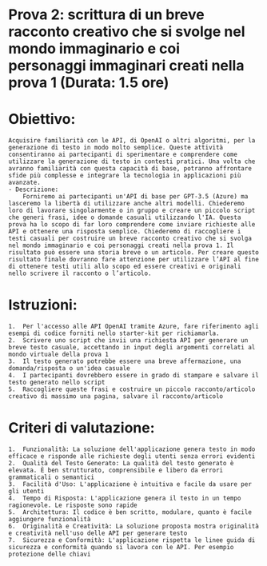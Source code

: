 # Prova 2: scrittura di un breve racconto creativo che si svolge nel mondo immaginario e coi personaggi immaginari creati nella prova 1 (Durata: 1.5 ore)

# Obiettivo:
    Acquisire familiarità con le API, di OpenAI o altri algoritmi, per la generazione di testo in modo molto semplice. Queste attività consentiranno ai partecipanti di sperimentare e comprendere come utilizzare la generazione di testo in contesti pratici. Una volta che avranno familiarità con questa capacità di base, potranno affrontare sfide più complesse e integrare la tecnologia in applicazioni più avanzate.
    - Descrizione:
        Forniremo ai partecipanti un'API di base per GPT-3.5 (Azure) ma lasceremo la libertà di utilizzare anche altri modelli. Chiederemo loro di lavorare singolarmente o in gruppo e creare un piccolo script che generi frasi, idee o domande casuali utilizzando l'IA. Questa prova ha lo scopo di far loro comprendere come inviare richieste alle API e ottenere una risposta semplice. Chiederemo di raccogliere i testi casuali per costruire un breve racconto creativo che si svolga nel mondo immaginario e coi personaggi creati nella prova 1. Il risultato può essere una storia breve o un articolo. Per creare questo risultato finale dovranno fare attenzione per utilizzare l’API al fine di ottenere testi utili allo scopo ed essere creativi e originali nello scrivere il racconto o l’articolo.
# Istruzioni:
    1.	Per l'accesso alle API OpenAI tramite Azure, fare riferimento agli esempi di codice forniti nello starter-kit per richiamarla.
    2.	Scrivere uno script che invii una richiesta API per generare un breve testo casuale, accettando in input degli argomenti correlati al mondo virtuale della prova 1 
    3.	Il testo generato potrebbe essere una breve affermazione, una domanda/risposta o un'idea casuale
    4.	I partecipanti dovrebbero essere in grado di stampare e salvare il testo generato nello script
    5.	Raccogliere queste frasi e costruire un piccolo racconto/articolo creativo di massimo una pagina, salvare il racconto/articolo

# Criteri di valutazione:
    1.	Funzionalità: La soluzione dell'applicazione genera testo in modo efficace e risponde alle richieste degli utenti senza errori evidenti
    2.	Qualità del Testo Generato: La qualità del testo generato è elevata. È ben strutturato, comprensibile e libero da errori grammaticali o semantici
    3.	Facilità d'Uso: L'applicazione è intuitiva e facile da usare per gli utenti
    4.	Tempo di Risposta: L'applicazione genera il testo in un tempo ragionevole. Le risposte sono rapide
    5.	Architettura: Il codice è ben scritto, modulare, quanto è facile aggiungere funzionalità
    6.	Originalità e Creatività: La soluzione proposta mostra originalità e creatività nell'uso delle API per generare testo
    7.	Sicurezza e Conformità: L'applicazione rispetta le linee guida di sicurezza e conformità quando si lavora con le API. Per esempio protezione delle chiavi